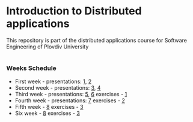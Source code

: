 # Introduction to Distributed applications
This repository is part of the distributed applications course for Software Engineering of Plovdiv University


#
### Weeks Schedule

* First week - presentations: [1](https://github.com/pkyurkchiev/distributed-applications-for-se/tree/master/presentations/Lecture-01.pdf), [2](https://github.com/pkyurkchiev/distributed-applications-for-se/tree/master/presentations/Lecture-02.pdf)
* Second week - presentations: [3](https://github.com/pkyurkchiev/distributed-applications-for-se/tree/master/presentations/Lecture-03.pdf), [4](https://github.com/pkyurkchiev/distributed-applications-for-se/tree/master/presentations/Lecture-04.pdf)
* Third week - presentations: [5](https://github.com/pkyurkchiev/distributed-applications-for-se/tree/master/presentations/Lecture-05.pdf), [6](https://github.com/pkyurkchiev/distributed-applications-for-se/tree/master/presentations/Lecture-06.pdf)
exercises - 
[1](https://github.com/pkyurkchiev/distributed-applications-for-se/tree/master/exercises/week_01)
* Fourth week - presentations: [7](https://github.com/pkyurkchiev/distributed-applications-for-se/tree/master/presentations/Lecture-07.pdf)
exercises - 
[2](https://github.com/pkyurkchiev/distributed-applications-for-se/tree/master/exercises/week_02)
* Fifth week -
[8](https://github.com/pkyurkchiev/distributed-applications-for-se/tree/master/presentations/Lecture-08.pdf)
exercises - 
[3](https://github.com/pkyurkchiev/distributed-applications-for-se/tree/master/exercises/week_03)
* Six week -
[8](https://github.com/pkyurkchiev/distributed-applications-for-se/tree/master/presentations/Lecture-09.pdf)
exercises - 
[3](https://github.com/pkyurkchiev/distributed-applications-for-se/tree/master/exercises/week_04)
